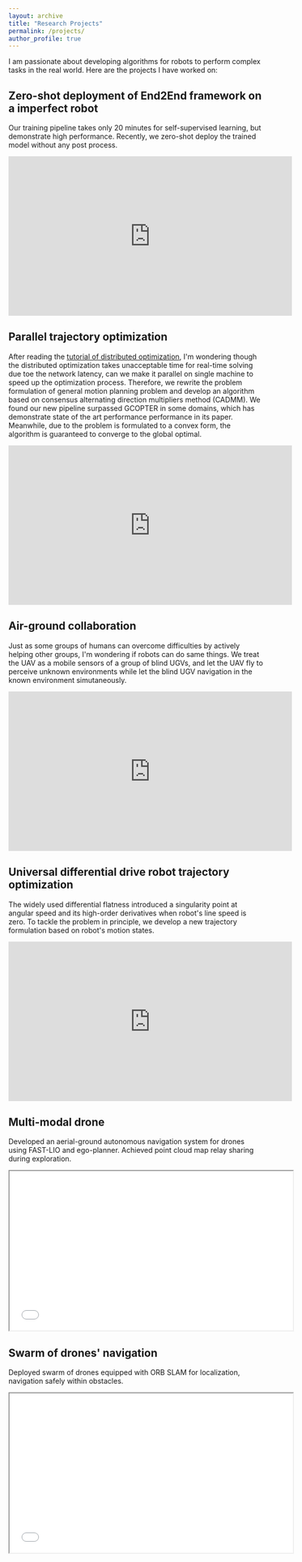 ```yaml
---
layout: archive
title: "Research Projects"
permalink: /projects/
author_profile: true
---
```


I am passionate about developing algorithms for robots to perform complex tasks in the real world. Here are the projects I have worked on:

## Zero-shot deployment of End2End framework on a imperfect robot

Our training pipeline takes only 20 minutes for self-supervised learning, but demonstrate high performance. 
Recently, we zero-shot deploy the trained model without any post process. 

<iframe width="560" height="315" src="https://www.youtube.com/embed/RQKesPclD94?si=lq35ahsua-tmfBa4" title="YouTube video player" frameborder="0" allow="accelerometer; autoplay; clipboard-write; encrypted-media; gyroscope; picture-in-picture; web-share" referrerpolicy="strict-origin-when-cross-origin" allowfullscreen></iframe>

## Parallel trajectory optimization

After reading the [tutorial of distributed optimization](https://arxiv.org/abs/2301.11313), I'm wondering though the distributed optimization takes unacceptable time for real-time solving due toe the network latency, can we make it parallel on single machine to speed up the optimization process.
Therefore, we rewrite the problem formulation of general motion planning problem and develop an algorithm based on consensus alternating direction multipliers method (CADMM). 
We found our new pipeline surpassed GCOPTER in some domains, which has demonstrate state of the art performance performance in its paper.
Meanwhile, due to the problem is formulated to a convex form, the algorithm is guaranteed to converge to the global optimal.

<iframe width="560" height="315" src="https://www.youtube.com/embed/00LBW0G8CwU?si=EOkoMg8erNjLdzbi" title="YouTube video player" frameborder="0" allow="accelerometer; autoplay; clipboard-write; encrypted-media; gyroscope; picture-in-picture; web-share" referrerpolicy="strict-origin-when-cross-origin" allowfullscreen></iframe>

## Air-ground collaboration

Just as some groups of humans can overcome difficulties by actively helping other groups, I'm wondering if robots can do same things. 
We treat the UAV as a mobile sensors of a group of blind UGVs, and let the UAV fly to perceive unknown environments while let the blind UGV navigation in the known environment simutaneously.

<iframe width="560" height="315" src="https://www.youtube.com/embed/1Hn2U4-WZ7Q?si=oaF8bPKmYGIl6mAg" title="YouTube video player" frameborder="0" allow="accelerometer; autoplay; clipboard-write; encrypted-media; gyroscope; picture-in-picture; web-share" referrerpolicy="strict-origin-when-cross-origin" allowfullscreen></iframe>

## Universal differential drive robot trajectory optimization

The widely used differential flatness introduced a singularity point at angular speed and its high-order derivatives when robot's line speed is zero. 
To tackle the problem in principle, we develop a new trajectory formulation based on robot's motion states.

<iframe width="560" height="315" src="https://www.youtube.com/embed/fo64QufedPo?si=__moHW1dzJvThFad" title="YouTube video player" frameborder="0" allow="accelerometer; autoplay; clipboard-write; encrypted-media; gyroscope; picture-in-picture; web-share" referrerpolicy="strict-origin-when-cross-origin" allowfullscreen></iframe>

## Multi-modal drone

Developed an aerial-ground autonomous navigation system for drones using FAST-LIO and ego-planner. Achieved point cloud map relay sharing during exploration.

<iframe height="315", width="560" src="videos/Rofly.mp4"></iframe>

## Swarm of drones' navigation

Deployed swarm of drones equipped with ORB SLAM for localization, navigation safely within obstacles.

<iframe height="315", width="560" src="videos/Swarm.mp4"></iframe>
